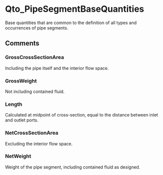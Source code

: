 # Qto_PipeSegmentBaseQuantities

Base quantities that are common to the definition of all types and occurrences of pipe segments.
<!-- end of short definition -->



## Comments

### GrossCrossSectionArea

Including the pipe itself and the interior flow space.

### GrossWeight

Not including contained fluid.

### Length

Calculated at midpoint of cross-section, equal to the distance between inlet and outlet ports.

### NetCrossSectionArea

Excluding the interior flow space.

### NetWeight

Weight of the pipe segment, including contained fluid as designed.

